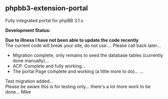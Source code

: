 phpbb3-extension-portal
-----------------------

Fully integrated portal for phpBB 3.1.x

**Development Status:**  

**Due to illness I have not been able to update the code recently**  
The current code will break your site, do not use.... Please call back later...  

* Migration complete, only remains to seed the database tables (currently done manually)... 
* ACP: Complete and fully working...
* The portal Page complete and working (a little more to do)...
...  

Test migration added...  
Please be aware this is for testing only... there's a lot more work to be done...
Mike
